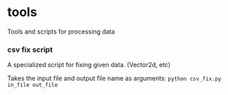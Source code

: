 # tools
Tools and scripts for processing data

### csv fix script ###
A specialized script for fixing given data. (Vector2d, etc)

Takes the input file and output file name as arguments:
`python csv_fix.py in_file out_file`
